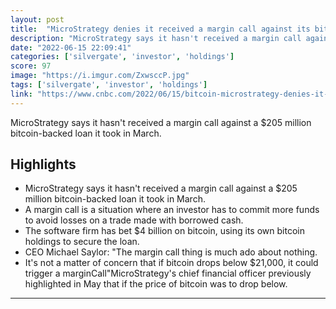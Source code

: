 ```yaml
---
layout: post
title:  "MicroStrategy denies it received a margin call against its bitcoin-backed loan [June 15]"
description: "MicroStrategy says it hasn't received a margin call against a $205 million bitcoin-backed loan it took in March."
date: "2022-06-15 22:09:41"
categories: ['silvergate', 'investor', 'holdings']
score: 97
image: "https://i.imgur.com/ZxwsccP.jpg"
tags: ['silvergate', 'investor', 'holdings']
link: "https://www.cnbc.com/2022/06/15/bitcoin-microstrategy-denies-it-received-margin-call-against-silvergate-loan.html"
---
```


MicroStrategy says it hasn't received a margin call against a $205 million bitcoin-backed loan it took in March.

## Highlights

- MicroStrategy says it hasn't received a margin call against a $205 million bitcoin-backed loan it took in March.
- A margin call is a situation where an investor has to commit more funds to avoid losses on a trade made with borrowed cash.
- The software firm has bet $4 billion on bitcoin, using its own bitcoin holdings to secure the loan.
- CEO Michael Saylor: "The margin call thing is much ado about nothing.
- It's not a matter of concern that if bitcoin drops below $21,000, it could trigger a marginCall"MicroStrategy's chief financial officer previously highlighted in May that if the price of bitcoin was to drop below.

---
